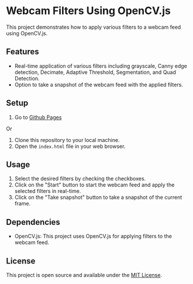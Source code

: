 # Webcam Filters Using OpenCV.js

This project demonstrates how to apply various filters to a webcam feed using OpenCV.js.

## Features

- Real-time application of various filters including grayscale, Canny edge detection, Decimate, Adaptive Threshold, Segmentation, and Quad Detection.
- Option to take a snapshot of the webcam feed with the applied filters.

## Setup

1. Go to [Github Pages](https://ormaq.github.io/OpenCv-Web-Demo/)

Or

1. Clone this repository to your local machine.
2. Open the `index.html` file in your web browser.

## Usage

1. Select the desired filters by checking the checkboxes.
2. Click on the "Start" button to start the webcam feed and apply the selected filters in real-time.
3. Click on the "Take snapshot" button to take a snapshot of the current frame.

## Dependencies

- OpenCV.js: This project uses OpenCV.js for applying filters to the webcam feed.

## License

This project is open source and available under the [MIT License](LICENSE).
